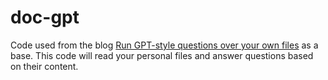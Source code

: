 # doc-gpt

Code used from the blog [Run GPT-style questions over your own files](https://www.reaminated.com/run-chatgpt-style-questions-over-your-own-files-using-the-openai-api-and-langchain) as a base. This code will read your personal files and answer questions based on their content.
